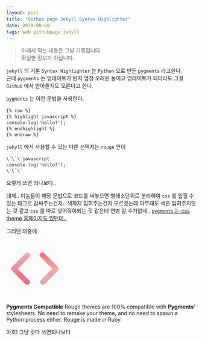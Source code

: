 ```yaml
---
layout: post
title: "Github page Jekyll Syntax Highlighter"
date: 2019-08-08
tags: web githubpage jekyll
---
```

> 아래서 적는 내용은 그냥 기록입니다.  
> 확실한 정보가 아닙니다.

`jekyll` 의 기본 `Syntax Highlighter` 는 `Python` 으로 만든 `pygments` 라고한다.  
근데 `pygments` 는 업데이트가 된지 엄청 오래된 놈이고 업데이트가 되더라도 그걸 `Github` 에서 받아줄지도 모른다고 한다.  

`pygments` 는 이런 문법을 사용한다.
```
{% raw %}
{% highlight javascript %}
console.log('hello?');
{% endhighlight %}
{% endraw %}
```

`jekyll` 에서 사용할 수 있는 다른 선택지는 `rouge` 인데

```
\`\`\`javascript
console.log('hello?');
\`\`\`
```

요렇게 쓰면 되나보다..

대체.. 이놈들이 해당 문법으로 코드를 써놓으면 형태소단위로 분리하여 `css` 를 입힐 수 있는 태그로 감싸주는건지..
색까지 입혀주는건지 모르겠는데 아무래도 색은 입혀주지않는 것 같고 `css` 를 따로 넣어줘야되는 것 같은데 연병 알 수가없네..
[`pygments` 는 css theme 홈페이지도 있던데..](http://jwarby.github.io/jekyll-pygments-themes/languages/javascript.html)


그러던 와중에

![rouge rocks](/assets/images/posts/2019-08-08-github-page-jekyll.PNG)

**Pygments Compatible**
Rouge themes are 100% compatible with **Pygments**' stylesheets. No need to remake your theme, and no need to spawn a Python process either. Rouge is made in Ruby.

야호! 그냥 갖다 쓰면되나보다
